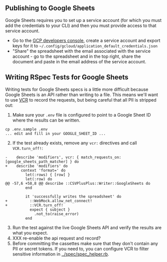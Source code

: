 ## Publishing to Google Sheets

Google Sheets requires you to set up a service account (for which you must add the credentials to your CLI) and then you must provide access to that service account.

* Go to the [GCP developers console](https://console.cloud.google.com/projectselector2/apis/credentials?pli=1&supportedpurview=project), create a service account and export keys for it to `~/.config/gcloud/application_default_credentials.json`
* "Share" the spreadsheet with the email associated with the service account - go to the spreadsheet and in the top right, share the document and paste in the email address of the service account.

## Writing RSpec Tests for Google Sheets

Writing tests for Google Sheets specs is a little more difficult because Google Sheets is an API rather than writing to a file.  This means we'll want to use [VCR](https://github.com/vcr/vcr) to record the requests, but being careful that all PII is stripped out:

1. Make sure your `.env` file is configured to point to a Google Sheet ID where the results can be written.
```
cp .env.sample .env
... edit and fill in your GOOGLE_SHEET_ID ...
```
2. If the test already exists, remove any `vcr:` directives and call `VCR.turn_off!`:
```
-    describe 'modifiers', vcr: { match_requests_on: [google_sheets_path_matcher] } do
+    describe 'modifiers' do
       context 'format=' do
         let(:rows) { [row] }
         let(:row) do
@@ -57,6 +58,8 @@ describe ::CSVPlusPlus::Writer::GoogleSheets do
         end

         it 'successfully writes the spreadsheet' do
+          ::WebMock.allow_net_connect!
+          ::VCR.turn_off!
           expect { subject }
             .not_to(raise_error)
         end
```
3. Run the test against the live Google Sheets API and verify the results are what you expect.
4. XXX re-enable the api request and record?
5. Before committing the cassettes make sure that they don't contain any PII or secret tokens.  If you need to, you can configure VCR to filter sensitive information in [../spec/spec\_helper.rb](spec\_helper.rb).
